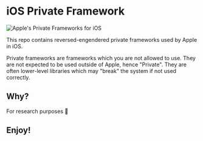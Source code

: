# iOS Private Framework

![Apple's Private Frameworks for iOS](https://cdn.netmotionsoftware.com/wp-content/uploads/2016/10/iOS-Apple.png)

This repo contains reversed-engendered private frameworks used by Apple in iOS.

Private frameworks are frameworks which you are not allowed to use.
They are not expected to be used outside of Apple, hence "Private". They are often lower-level libraries which may "break" the system if not used correctly.

## Why?
For research purposes 🙂

## Enjoy!

